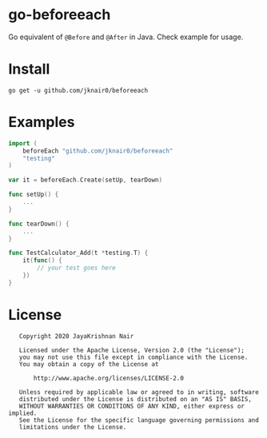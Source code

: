 go-beforeeach
=============

Go equivalent of `@Before` and `@After` in Java.
Check example for usage.

Install
=======
```shell
go get -u github.com/jknair0/beforeeach
```

Examples
========
```go
import (
    beforeEach "github.com/jknair0/beforeeach"
    "testing"
)

var it = beforeEach.Create(setUp, tearDown)

func setUp() {
	...
}

func tearDown() {
	...
}

func TestCalculator_Add(t *testing.T) {
    it(func() {
    	// your test goes here
    })
}
```

License
=======
```
   Copyright 2020 JayaKrishnan Nair

   Licensed under the Apache License, Version 2.0 (the "License");
   you may not use this file except in compliance with the License.
   You may obtain a copy of the License at

       http://www.apache.org/licenses/LICENSE-2.0

   Unless required by applicable law or agreed to in writing, software
   distributed under the License is distributed on an "AS IS" BASIS,
   WITHOUT WARRANTIES OR CONDITIONS OF ANY KIND, either express or implied.
   See the License for the specific language governing permissions and
   limitations under the License.

```

